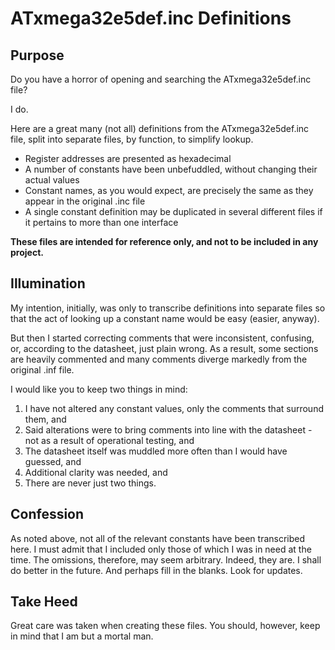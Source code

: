 # ATxmega32e5def.inc Definitions
## Purpose
Do you have a horror of opening and searching the ATxmega32e5def.inc file?

I do.

Here are a great many (not all) definitions from the ATxmega32e5def.inc file,
split into separate files, by function, to simplify lookup.
- Register addresses are presented as hexadecimal
- A number of constants have been unbefuddled, without changing their actual values
- Constant names, as you would expect, are precisely the same as they appear in the
original .inc file
- A single constant definition may be duplicated in several different files if it
pertains to more than one interface

**These files are intended for reference only, and not to be included in any project.**

## Illumination
My intention, initially, was only to transcribe definitions into separate files so
that the act of looking up a constant name would be easy (easier, anyway).

But then I started correcting comments that were inconsistent, confusing, or, according to the
datasheet, just plain wrong. As a result, some sections are heavily commented and many
comments diverge markedly from the original .inf file.

I would like you to keep two things in mind:
1. I have not altered any constant values, only the comments that surround them, and
2. Said alterations were to bring comments into line with the datasheet - not as a result of operational testing, and
3. The datasheet itself was muddled more often than I would have guessed, and
4. Additional clarity was needed, and
5. There are never just two things.

## Confession
As noted above, not all of the relevant constants have been transcribed here.
I must admit that I included only those of which I was in need at the time.
The omissions, therefore, may seem arbitrary. Indeed, they are. I shall do
better in the future. And perhaps fill in the blanks. Look for updates.

## Take Heed
Great care was taken when creating these files. You should, however, keep in
mind that I am but a mortal man.

